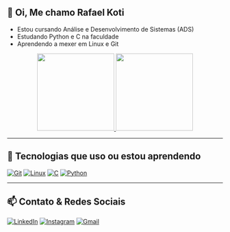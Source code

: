 ## 👋 Oi, Me chamo Rafael Koti

- Estou cursando Análise e Desenvolvimento de Sistemas (ADS)  
- Estudando Python e C na faculdade
- Aprendendo a mexer em Linux e Git

<div align="center">
  <a href="https://github.com/kotynn">
    <img height="180em" src="https://github-readme-stats.vercel.app/api?username=kotynn&show_icons=true&theme=dracula&include_all_commits=true&count_private=true"/>
    <img height="180em" src="https://github-readme-stats.vercel.app/api/top-langs/?username=kotynn&layout=compact&langs_count=8&theme=tokyonight"/>
  </a>
</div>

---

## 🚀 Tecnologias que uso ou estou aprendendo

[![Git](https://img.shields.io/badge/Git-F05032?style=for-the-badge&logo=git&logoColor=white)](https://git-scm.com/)
[![Linux](https://img.shields.io/badge/Linux-FCC624?style=for-the-badge&logo=linux&logoColor=black)](https://www.kernel.org/)
[![C](https://img.shields.io/badge/C-00599C?style=for-the-badge&logo=c&logoColor=white)](https://en.wikipedia.org/wiki/C_(programming_language))
[![Python](https://img.shields.io/badge/Python-3776AB?style=for-the-badge&logo=python&logoColor=white)](https://www.python.org)

---

## 📫 Contato & Redes Sociais

[![LinkedIn](https://img.shields.io/badge/LinkedIn-0077B5?style=for-the-badge&logo=linkedin&logoColor=white)](https://www.linkedin.com/in/rafael-koti-b046b8352)
[![Instagram](https://img.shields.io/badge/Instagram-E4405F?style=for-the-badge&logo=instagram&logoColor=white)](https://www.instagram.com/kotynn.png/)
[![Gmail](https://img.shields.io/badge/Gmail-D14836?style=for-the-badge&logo=gmail&logoColor=white)](mailto:rafaelsugaikoti404@gmail.com)
